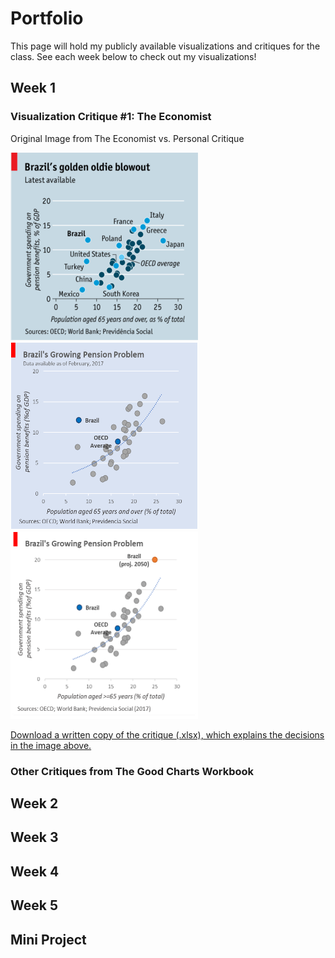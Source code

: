 # Portfolio

This page will hold my publicly available visualizations and critiques for the class.
See each week below to check out my visualizations!

## Week 1

### Visualization Critique #1: The Economist

Original Image from The Economist vs. Personal Critique

<img src="economist_chart.png" width="300" height="300"> <img src="economist_chart_critique.png" width="300" height="300"> <img src="economist_chart_critique2.png" width="300" height="300">

<a href="https://github.com/jcboyle2/Boyle-Portfolio/blob/master/JohnBoyle_Critique%20%231_Economist_bar_chart.xlsx?raw=true">Download a written copy of the critique (.xlsx), which explains the decisions in the image above.</a>

### Other Critiques from The Good Charts Workbook



## Week 2

## Week 3

## Week 4

## Week 5

## Mini Project
